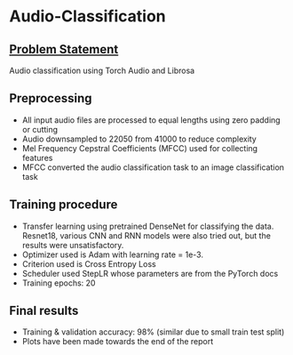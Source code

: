 # Audio-Classification

## [Problem Statement](IE643_challengequestion.pdf)

Audio classification using Torch Audio and Librosa

## Preprocessing

* All input audio files are processed to equal lengths using zero padding or cutting
* Audio downsampled to 22050 from 41000 to reduce complexity
* Mel Frequency Cepstral Coefficients (MFCC) used for collecting features
* MFCC converted the audio classification task to an image classification task

## Training procedure

* Transfer learning using pretrained DenseNet for classifying the data. Resnet18, various CNN and RNN models were also tried out, but the results were unsatisfactory.
* Optimizer used is Adam with learning rate = 1e-3.
* Criterion used is Cross Entropy Loss
* Scheduler used StepLR whose parameters are from the PyTorch docs
* Training epochs: 20

## Final results

* Training & validation accuracy: 98% (similar due to small train test split)
* Plots have been made towards the end of the report
